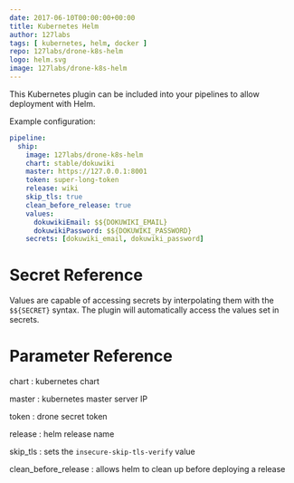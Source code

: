 ```yaml
---
date: 2017-06-10T00:00:00+00:00
title: Kubernetes Helm
author: 127labs
tags: [ kubernetes, helm, docker ]
repo: 127labs/drone-k8s-helm
logo: helm.svg
image: 127labs/drone-k8s-helm
---
```


This Kubernetes plugin can be included into your pipelines to allow deployment with Helm.

Example configuration:

```yaml
pipeline:
  ship:
    image: 127labs/drone-k8s-helm
    chart: stable/dokuwiki
    master: https://127.0.0.1:8001
    token: super-long-token
    release: wiki
    skip_tls: true
    clean_before_release: true
    values:
      dokuwikiEmail: $${DOKUWIKI_EMAIL}
      dokuwikiPassword: $${DOKUWIKI_PASSWORD}
    secrets: [dokuwiki_email, dokuwiki_password]
```

# Secret Reference

Values are capable of accessing secrets by interpolating them with the `$${SECRET}` syntax. The plugin will
automatically access the values set in secrets.

# Parameter Reference

chart
: kubernetes chart

master
: kubernetes master server IP

token
: drone secret token

release
: helm release name

skip_tls
: sets the `insecure-skip-tls-verify` value

clean_before_release
: allows helm to clean up before deploying a release
